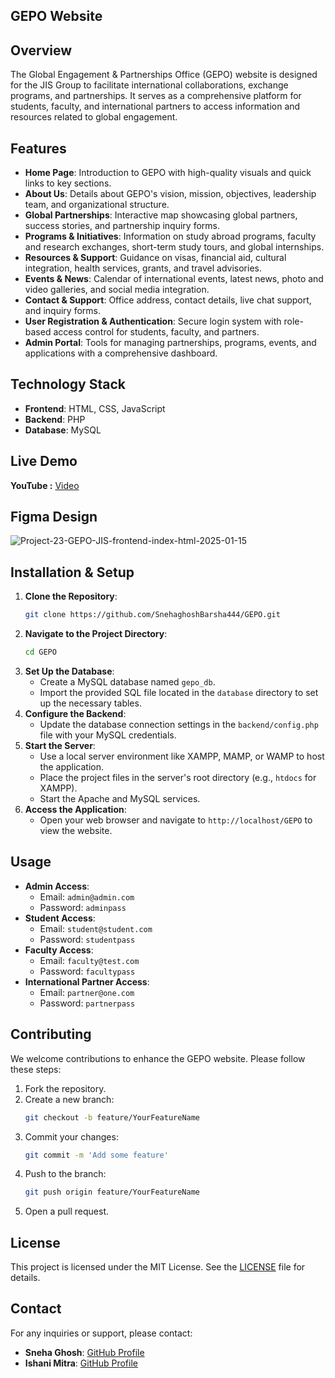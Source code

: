 ## GEPO Website

## Overview

The Global Engagement & Partnerships Office (GEPO) website is designed for the JIS Group to facilitate international collaborations, exchange programs, and partnerships. It serves as a comprehensive platform for students, faculty, and international partners to access information and resources related to global engagement.

## Features

- **Home Page**: Introduction to GEPO with high-quality visuals and quick links to key sections.
- **About Us**: Details about GEPO's vision, mission, objectives, leadership team, and organizational structure.
- **Global Partnerships**: Interactive map showcasing global partners, success stories, and partnership inquiry forms.
- **Programs & Initiatives**: Information on study abroad programs, faculty and research exchanges, short-term study tours, and global internships.
- **Resources & Support**: Guidance on visas, financial aid, cultural integration, health services, grants, and travel advisories.
- **Events & News**: Calendar of international events, latest news, photo and video galleries, and social media integration.
- **Contact & Support**: Office address, contact details, live chat support, and inquiry forms.
- **User Registration & Authentication**: Secure login system with role-based access control for students, faculty, and partners.
- **Admin Portal**: Tools for managing partnerships, programs, events, and applications with a comprehensive dashboard.

## Technology Stack

- **Frontend**: HTML, CSS, JavaScript
- **Backend**: PHP
- **Database**: MySQL

## Live Demo 
**YouTube :** [Video](https://youtu.be/vsxxgIjWQrk)


## Figma Design 
![Project-23-GEPO-JIS-frontend-index-html-2025-01-15](https://github.com/user-attachments/assets/f0b8b8dd-e64a-42e2-9bbf-10edefb126b7)


## Installation & Setup

1. **Clone the Repository**:
   ```bash
   git clone https://github.com/SnehaghoshBarsha444/GEPO.git
   ```
2. **Navigate to the Project Directory**:
   ```bash
   cd GEPO
   ```
3. **Set Up the Database**:
   - Create a MySQL database named `gepo_db`.
   - Import the provided SQL file located in the `database` directory to set up the necessary tables.
4. **Configure the Backend**:
   - Update the database connection settings in the `backend/config.php` file with your MySQL credentials.
5. **Start the Server**:
   - Use a local server environment like XAMPP, MAMP, or WAMP to host the application.
   - Place the project files in the server's root directory (e.g., `htdocs` for XAMPP).
   - Start the Apache and MySQL services.
6. **Access the Application**:
   - Open your web browser and navigate to `http://localhost/GEPO` to view the website.

## Usage

- **Admin Access**:
  - Email: `admin@admin.com`
  - Password: `adminpass`
- **Student Access**:
  - Email: `student@student.com`
  - Password: `studentpass`
- **Faculty Access**:
  - Email: `faculty@test.com`
  - Password: `facultypass`
- **International Partner Access**:
  - Email: `partner@one.com`
  - Password: `partnerpass`

## Contributing

We welcome contributions to enhance the GEPO website. Please follow these steps:

1. Fork the repository.
2. Create a new branch:
   ```bash
   git checkout -b feature/YourFeatureName
   ```
3. Commit your changes:
   ```bash
   git commit -m 'Add some feature'
   ```
4. Push to the branch:
   ```bash
   git push origin feature/YourFeatureName
   ```
5. Open a pull request.

## License

This project is licensed under the MIT License. See the [LICENSE](https://github.com/SnehaghoshBarsha444/GEPO/blob/main/LICENSE) file for details.

## Contact

For any inquiries or support, please contact:

- **Sneha Ghosh**: [GitHub Profile](https://github.com/SnehaghoshBarsha444/)
- **Ishani Mitra**: [GitHub Profile](https://github.com/IJ-s-lab)
